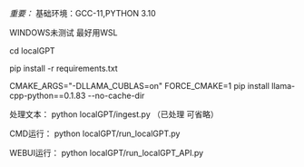 *重要：*
基础环境：GCC-11,PYTHON 3.10

WINDOWS未测试
最好用WSL

cd localGPT

pip install -r requirements.txt

CMAKE_ARGS="-DLLAMA_CUBLAS=on" FORCE_CMAKE=1 pip install llama-cpp-python==0.1.83 --no-cache-dir

处理文本：
python localGPT/ingest.py
（已处理 可省略）

CMD运行：
python localGPT/run_localGPT.py

WEBUI运行：
python localGPT/run_localGPT_API.py
